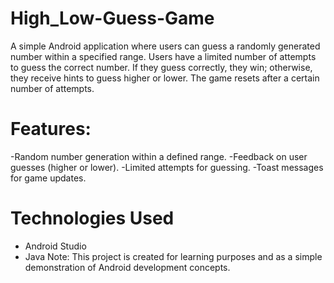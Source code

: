 # High_Low-Guess-Game
A simple Android application where users can guess a randomly generated number within a specified range. Users have a limited number of attempts to guess the correct number. If they guess correctly, they win; otherwise, they receive hints to guess higher or lower. The game resets after a certain number of attempts.
# Features:
-Random number generation within a defined range.
-Feedback on user guesses (higher or lower).
-Limited attempts for guessing.
-Toast messages for game updates.
# Technologies Used
- Android Studio
- Java
Note: This project is created for learning purposes and as a simple demonstration of Android development concepts.
